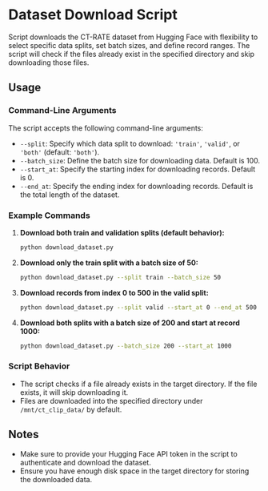 # Dataset Download Script

Script downloads the CT-RATE dataset from Hugging Face with flexibility to select specific data splits, set batch sizes, and define record ranges. The script will check if the files already exist in the specified directory and skip downloading those files.

## Usage

### Command-Line Arguments

The script accepts the following command-line arguments:

- `--split`: Specify which data split to download: `'train'`, `'valid'`, or `'both'` (default: `'both'`).
- `--batch_size`: Define the batch size for downloading data. Default is 100.
- `--start_at`: Specify the starting index for downloading records. Default is 0.
- `--end_at`: Specify the ending index for downloading records. Default is the total length of the dataset.

### Example Commands

1. **Download both train and validation splits (default behavior):**

    ```bash
    python download_dataset.py
    ```

2. **Download only the train split with a batch size of 50:**

    ```bash
    python download_dataset.py --split train --batch_size 50
    ```

3. **Download records from index 0 to 500 in the valid split:**

    ```bash
    python download_dataset.py --split valid --start_at 0 --end_at 500
    ```

4. **Download both splits with a batch size of 200 and start at record 1000:**

    ```bash
    python download_dataset.py --batch_size 200 --start_at 1000
    ```

### Script Behavior

- The script checks if a file already exists in the target directory. If the file exists, it will skip downloading it.
- Files are downloaded into the specified directory under `/mnt/ct_clip_data/` by default.

## Notes

- Make sure to provide your Hugging Face API token in the script to authenticate and download the dataset.
- Ensure you have enough disk space in the target directory for storing the downloaded data.
